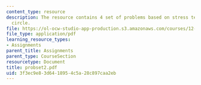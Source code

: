 ```yaml
---
content_type: resource
description: The resource contains 4 set of problems based on stress tensor, and Mohr's
  circle.
file: https://ol-ocw-studio-app-production.s3.amazonaws.com/courses/12-520-geodynamics-fall-2006/3f3ec9e83d6418954c5a28c897caa2eb_probset2.pdf
file_type: application/pdf
learning_resource_types:
- Assignments
parent_title: Assignments
parent_type: CourseSection
resourcetype: Document
title: probset2.pdf
uid: 3f3ec9e8-3d64-1895-4c5a-28c897caa2eb
---
```

